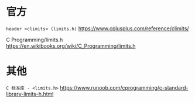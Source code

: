 
# 官方

`header <climits> (limits.h)` https://www.cplusplus.com/reference/climits/

C Programming/limits.h https://en.wikibooks.org/wiki/C_Programming/limits.h

# 其他

`C 标准库 - <limits.h>` https://www.runoob.com/cprogramming/c-standard-library-limits-h.html
